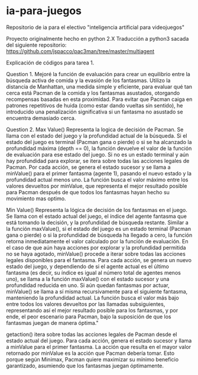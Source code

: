 # ia-para-juegos
Repositorio de ia para el electivo "inteligencia artificial para videojuegos"

Proyecto originalmente hecho en python 2.X 
Traducción a python3 sacada del siguiente repositorio: https://github.com/jspacco/pac3man/tree/master/multiagent

Explicación de códigos para tarea 1. 

Question 1.
Mejoré la función de evaluación para crear un equilibrio entre la búsqueda activa de comida y la evasión  de los fantasmas. Utilizo la distancia de Manhattan, una medida simple y eficiente, para evaluar qué tan cerca está Pacman de la comida y los fantasmas asustados, otorgando recompensas basadas en esta proximidad. Para evitar que Pacman caiga en patrones repetitivos de huida (como estar dando vueltas sin sentido), he introducido una penalización significativa si un fantasma no asustado se encuentra demasiado cerca.  

Question 2.
Max Value() 
Representa la logica de decisión de Pacman. Se llama con el estado del juego y la profundidad actual de la búsqueda. 
Si el estado del juego es terminal (Pacman gana o pierde) o si se ha alcanzado la profundidad máxima (depth == 0), la función devuelve el valor de la función de evaluación para ese estado del juego.
Si no es un estado terminal y aún hay profundidad para explorar, se itera sobre todas las acciones legales de Pacman. Por cada acción, se genera el estado sucesor y se llama a  minValue() para el primer fantasma (agente 1), pasando el nuevo estado y la profundidad actual menos uno. 
La función busca el valor máximo entre los valores devueltos por minValue, que representa el mejor resultado posible para Pacman después de que todos los fantasmas hayan hecho su movimiento mas optimo.

Min Value()
Representa la lógica de decisión de los fantasmas en el juego. Se llama con el estado actual del juego, el índice del agente fantasma que está tomando la decisión, y la profundidad de búsqueda restante. Similar a la función maxValue(), si el estado del juego es un estado terminal (Pacman gana o pierde) o si la profundidad de búsqueda ha llegado a cero, la función retorna inmediatamente el valor calculado por la función de evaluación. En el caso de que aún haya acciones por explorar y la profundidad permitida no se haya agotado, minValue() procede a iterar sobre todas las acciones legales disponibles para el fantasma. Para cada acción, se genera un nuevo estado del juego, y dependiendo de si el agente actual es el último fantasma (es decir, su índice es igual al número total de agentes menos uno), se llama a la función maxValue() con el estado sucesor y una profundidad reducida en uno. Si aún quedan fantasmas por actuar, minValue() se llama a sí misma recursivamente para el siguiente fantasma, manteniendo la profundidad actual. La función busca el valor más bajo entre todos los valores devueltos por las llamadas subsiguientes, representando así el mejor resultado posible para los fantasmas, y por ende, el peor escenario para Pacman, bajo la suposición de que los fantasmas juegan de manera óptima."

getaction() itera sobre todas las acciones legales de Pacman desde el estado actual del juego. Para cada acción, genera el estado sucesor y llama a minValue para el primer fantasma. La acción que resulta en el mayor valor retornado por minValue es la acción que Pacman debería tomar. Esto porque según Minimax, Pacman quiere maximizar su mínimo beneficio garantizado, asumiendo que los fantasmas juegan óptimamente.
